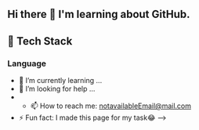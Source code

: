 ## Hi there 👋 I'm learning about GitHub. 


 ## 🧱 Tech Stack
  ### Language
  <!--404- any languages founded😢-->
  

- 🌱 I’m currently learning ...
- 🤔 I’m looking for help ...
- - 📫 How to reach me: notavailableEmail@mail.com
- ⚡ Fun fact: I made this page for my task😂
-->
